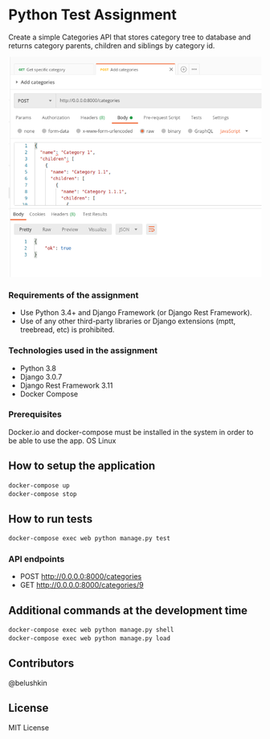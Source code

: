 # Python Test Assignment

Create a simple Categories API that stores category tree to database and returns category parents, children and siblings by category id.

![alt text](./app/assets/images/image.png)

### Requirements of the assignment
- Use Python 3.4+ and Django Framework (or Django Rest Framework). 
- Use of any other third-party libraries or Django extensions (mptt, treebread, etc) is prohibited.

### Technologies used in the assignment
- Python 3.8
- Django 3.0.7
- Django Rest Framework 3.11
- Docker Compose

### Prerequisites
Docker.io and docker-compose must be installed in the system in order to be able to use the app.
OS Linux

## How to setup the application
```bash
docker-compose up
docker-compose stop
```

## How to run tests
```bash
docker-compose exec web python manage.py test
```

### API endpoints
- POST http://0.0.0.0:8000/categories
- GET http://0.0.0.0:8000/categories/9

## Additional commands at the development time
```bash
docker-compose exec web python manage.py shell
docker-compose exec web python manage.py load
```

## Contributors
@belushkin

## License
MIT License
